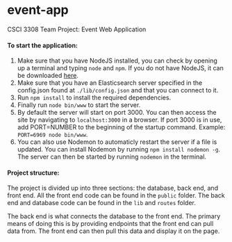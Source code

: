 # event-app
CSCI 3308 Team Project: Event Web Application

#### To start the application:
 
 1. Make sure that you have NodeJS installed, you can check by opening up a terminal and typing `node` and `npm`. If you do not have NodeJS, it can be downloaded [here](https://nodejs.org/en/download/).
 2. Make sure that you have an Elasticsearch server specified in the config.json found at `./lib/config.json` and that you can connect to it.
 3. Run `npm install` to install the required dependencies.
 4. Finally run `node bin/www` to start the server. 
 5. By default the server will start on port 3000. You can then access the site by navigating to `localhost:3000` in a browser. If port 3000 is in use, add PORT=NUMBER to the beginning of the startup command. Example: `PORT=6969 node bin/www`. 
 6. You can also use Nodemon to automaticly restart the server if a file is updated. You can install Nodemon by running `npm install nodemon -g`. The server can then be started by running `nodemon` in the terminal.

#### Project structure:

The project is divided up into three sections: the database, back end, and front end. 
All the front end code can be found in the `public` folder. 
The back end and database code can be found in the `lib`  and `routes` folder.

The back end is what connects the database to the front end. 
The primary means of doing this is by providing endpoints that the front end can pull data from. 
The front end can then pull this data and display it on the page. 